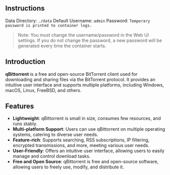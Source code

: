 ## Instructions

Data Directory: `./data`
Default Username: `admin`
Password: `Temporary password is printed to container logs.`

> Note: You must change the username/password in the Web UI settings. If you do not change the password, a new password will be generated every time the container starts.

## Introduction

**qBittorrent** is a free and open-source BitTorrent client used for downloading and sharing files via the BitTorrent protocol. It provides an intuitive user interface and supports multiple platforms, including Windows, macOS, Linux, FreeBSD, and others.

## Features

- **Lightweight**: qBittorrent is small in size, consumes few resources, and runs stably.
- **Multi-platform Support**: Users can use qBittorrent on multiple operating systems, catering to diverse user needs.
- **Feature-rich**: Supports searching, RSS subscriptions, IP filtering, encrypted transmissions, and more, meeting various user needs.
- **User-Friendly**: Offers an intuitive user interface, allowing users to easily manage and control download tasks.
- **Free and Open Source**: qBittorrent is free and open-source software, allowing users to freely use, modify, and distribute it.
